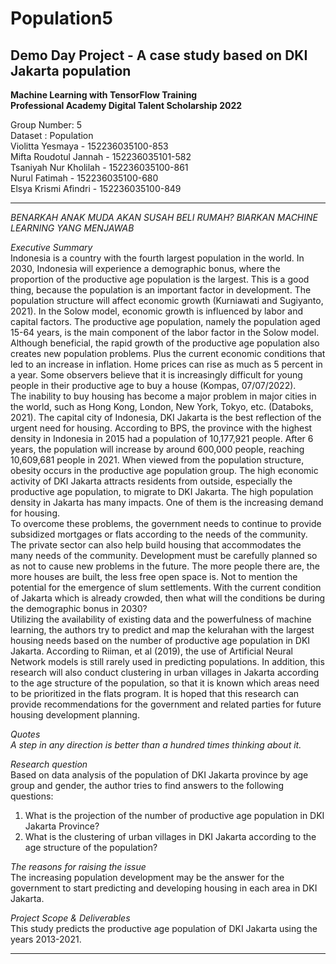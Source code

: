 # Population5
## Demo Day Project - A case study based on DKI Jakarta population
**Machine Learning with TensorFlow Training** \
**Professional Academy Digital Talent Scholarship 2022** 


Group Number: 5 \
Dataset : Population \
Violitta Yesmaya - 152236035100-853 \
Mifta Roudotul Jannah - 152236035101-582 \
Tsaniyah Nur Kholilah - 152236035100-861 \
Nurul Fatimah - 152236035100-680 \
Elsya Krismi Afindri - 152236035100-849 


----

*BENARKAH ANAK MUDA AKAN SUSAH BELI RUMAH? BIARKAN MACHINE LEARNING YANG MENJAWAB* 

*Executive Summary* \
		Indonesia is a country with the fourth largest population in the world. In 2030, Indonesia will experience a demographic bonus, where the proportion of the productive age population is the largest. This is a good thing, because the population is an important factor in development. The population structure will affect economic growth (Kurniawati and Sugiyanto, 2021). In the Solow model, economic growth is influenced by labor and capital factors. The productive age population, namely the population aged 15-64 years, is the main component of the labor factor in the Solow model. \
		Although beneficial, the rapid growth of the productive age population also creates new population problems. Plus the current economic conditions that led to an increase in inflation. Home prices can rise as much as 5 percent in a year. Some observers believe that it is increasingly difficult for young people in their productive age to buy a house (Kompas, 07/07/2022). \
		The inability to buy housing has become a major problem in major cities in the world, such as Hong Kong, London, New York, Tokyo, etc. (Databoks, 2021). The capital city of Indonesia, DKI Jakarta is the best reflection of the urgent need for housing. According to BPS, the province with the highest density in Indonesia in 2015 had a population of 10,177,921 people. After 6 years, the population will increase by around 600,000 people, reaching 10,609,681 people in 2021. When viewed from the population structure, obesity occurs in the productive age population group. The high economic activity of DKI Jakarta attracts residents from outside, especially the productive age population, to migrate to DKI Jakarta. The high population density in Jakarta has many impacts. One of them is the increasing demand for housing. \
		To overcome these problems, the government needs to continue to provide subsidized mortgages or flats according to the needs of the community. The private sector can also help build housing that accommodates the many needs of the community. Development must be carefully planned so as not to cause new problems in the future. The more people there are, the more houses are built, the less free open space is. Not to mention the potential for the emergence of slum settlements. With the current condition of Jakarta which is already crowded, then what will the conditions be during the demographic bonus in 2030? \
		Utilizing the availability of existing data and the powerfulness of machine learning, the authors try to predict and map the kelurahan with the largest housing needs based on the number of productive age population in DKI Jakarta. According to Riiman, et al (2019), the use of Artificial Neural Network models is still rarely used in predicting populations. In addition, this research will also conduct clustering in urban villages in Jakarta according to the age structure of the population, so that it is known which areas need to be prioritized in the flats program. It is hoped that this research can provide recommendations for the government and related parties for future housing development planning. 

*Quotes* \
_A step in any direction is better than a hundred times thinking about it._

*Research question* \
Based on data analysis of the population of DKI Jakarta province by age group and gender, the author tries to find answers to the following questions: 
1. What is the projection of the number of productive age population in DKI Jakarta Province? 
2. What is the clustering of urban villages in DKI Jakarta according to the age structure of the population?

*The reasons for raising the issue* \
The increasing population development may be the answer for the government to start predicting and developing housing in each area in DKI Jakarta.

*Project Scope & Deliverables* \
This study predicts the productive age population of DKI Jakarta using the years 2013-2021.

***
